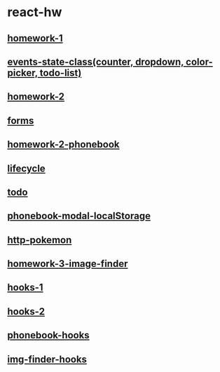 # react-hw

## [homework-1](hw-1)

## [events-state-class(counter, dropdown, color-picker, todo-list)](events-state-class)

## [homework-2](hw-2)

## [forms](forms)

## [homework-2-phonebook](hw-2-phonebook)

## [lifecycle](lifecycle)

## [todo](todo)

## [phonebook-modal-localStorage](phonebook-modal)

## [http-pokemon](http-pokemon)

## [homework-3-image-finder](hw-3-image-finder)

## [hooks-1](hooks-1)

## [hooks-2](hooks-2)

## [phonebook-hooks](phonebook-hooks)

## [img-finder-hooks](img-finder-hooks)
